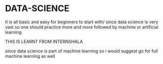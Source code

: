 # DATA-SCIENCE
It is all basic and easy for beginners to start with/
since data science is very vast so one should practice more and more followed by machine or artificial learning

THIS IS LEARNT FROM INTERNSHALA 

since data science is part of machine learning so i would suggest go for full machine learning as well 
